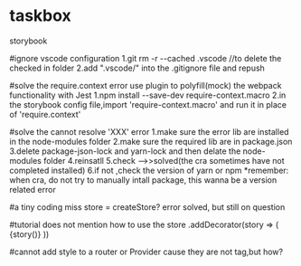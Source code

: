 # taskbox
storybook

#ignore vscode configuration
1.git rm -r --cached .vscode            //to delete the checked in folder
2.add ".vscode/" into the .gitignore file and repush

#solve the require.context error
use plugin to polyfill(mock) the webpack functionality with Jest
1.npm install --save-dev require-context.macro
2.in the storybook config file,import 'require-context.macro' and run it in place of 'require.context'

#solve the cannot resolve 'XXX' error
1.make sure the error lib are installed in the node-modules folder
2.make sure the required lib are in package.json
3.delete package-json-lock and yarn-lock and then delate the node-modules folder
4.reinsatll
5.check   -->>solved(the cra sometimes have not completed installed)
6.if not ,check the version of yarn or npm
*remember: when cra, do not try to manually intall package, this wanna be a version related error

#a tiny coding miss
store = createStore? error solved, but still on question

#tutorial does not mention how to use the store
   .addDecorator(story => (
        <Provider store={store}>
            {story()}
        </Provider>))

#cannot add style to a router or Provider cause they are not tag,but how?
